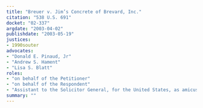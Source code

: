```yaml
---
title: "Breuer v. Jim’s Concrete of Brevard, Inc."
citation: "538 U.S. 691"
docket: "02-337"
argdate: "2003-04-02"
publishdate: "2003-05-19"
justices:
- 1990souter
advocates:
- "Donald E. Pinaud, Jr"
- "Andrew S. Hament"
- "Lisa S. Blatt"
roles:
- "on behalf of the Petitioner"
- "on behalf of the Respondent"
- "Assistant to the Solicitor General, for the United States, as amicus curiae, supporting the Respondent"
summary: ""
---
```


